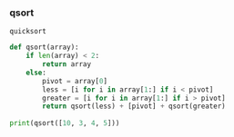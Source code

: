 ### qsort

	quicksort
```python
def qsort(array):
	if len(array) < 2:
		return array
	else:
		pivot = array[0]
		less = [i for i in array[1:] if i < pivot]
		greater = [i for i in array[1:] if i > pivot]
		return qsort(less) + [pivot] + qsort(greater)
		
print(qsort([10, 3, 4, 5]))
```
<!--stackedit_data:
eyJoaXN0b3J5IjpbLTEzODI5NzE2NTRdfQ==
-->